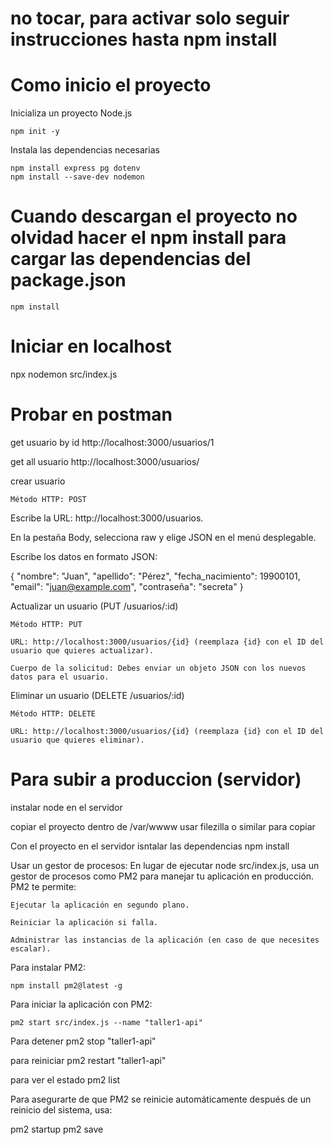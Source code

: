 # no tocar, para activar solo seguir instrucciones hasta npm install

# Como inicio el proyecto

Inicializa un proyecto Node.js

    npm init -y

Instala las dependencias necesarias

    npm install express pg dotenv
    npm install --save-dev nodemon

#

# Cuando descargan el proyecto no olvidad hacer el npm install para cargar las dependencias del package.json

    npm install

# Iniciar en localhost

npx nodemon src/index.js

# Probar en postman

get usuario by id
http://localhost:3000/usuarios/1

get all usuario
http://localhost:3000/usuarios/

crear usuario

    Método HTTP: POST

Escribe la URL: http://localhost:3000/usuarios.

En la pestaña Body, selecciona raw y elige JSON en el menú desplegable.

Escribe los datos en formato JSON:

{
"nombre": "Juan",
"apellido": "Pérez",
"fecha_nacimiento": 19900101,
"email": "juan@example.com",
"contraseña": "secreta"
}

Actualizar un usuario (PUT /usuarios/:id)

    Método HTTP: PUT

    URL: http://localhost:3000/usuarios/{id} (reemplaza {id} con el ID del usuario que quieres actualizar).

    Cuerpo de la solicitud: Debes enviar un objeto JSON con los nuevos datos para el usuario.

Eliminar un usuario (DELETE /usuarios/:id)

    Método HTTP: DELETE

    URL: http://localhost:3000/usuarios/{id} (reemplaza {id} con el ID del usuario que quieres eliminar).

# Para subir a produccion (servidor)

instalar node en el servidor

copiar el proyecto dentro de /var/wwww
usar filezilla o similar para copiar

Con el proyecto en el servidor isntalar las dependencias
npm install

Usar un gestor de procesos: En lugar de ejecutar node src/index.js, usa un gestor de procesos como PM2 para manejar tu aplicación en producción. PM2 te permite:

    Ejecutar la aplicación en segundo plano.

    Reiniciar la aplicación si falla.

    Administrar las instancias de la aplicación (en caso de que necesites escalar).

Para instalar PM2:

    npm install pm2@latest -g

Para iniciar la aplicación con PM2:

    pm2 start src/index.js --name "taller1-api"

Para detener
pm2 stop "taller1-api"

para reiniciar
pm2 restart "taller1-api"

para ver el estado
pm2 list

Para asegurarte de que PM2 se reinicie automáticamente después de un reinicio del sistema, usa:

pm2 startup
pm2 save
